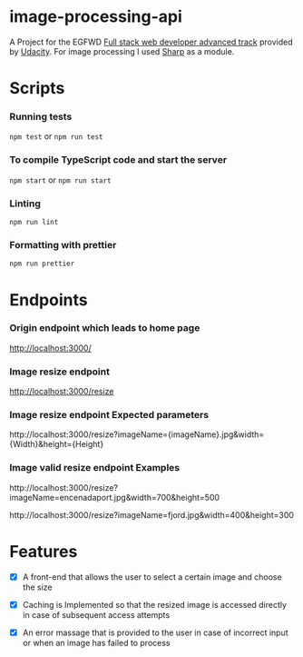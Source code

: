 # image-processing-api
A Project for the EGFWD [Full stack web developer advanced track](https://egfwd.com/specializtion/web-development-advanced/) provided by [Udacity](https://www.udacity.com/). For image processing I used [Sharp](https://www.npmjs.com/package/sharp) as a module. 

# Scripts

### Running tests
   `npm test` or `npm run test`

### To compile TypeScript code and start the server
   `npm start` or `npm run start`

### Linting
   `npm run lint`

### Formatting with prettier
   `npm run prettier`

# Endpoints
   ### Origin endpoint which leads to home page 
   [http://localhost:3000/](http://localhost:3000/)
   
   ### Image resize endpoint 
   [http://localhost:3000/resize](http://localhost:3000/resize)

   ### Image resize endpoint Expected parameters
   http://localhost:3000/resize?imageName={imageName}.jpg&width={Width}&height={Height}

   ### Image valid resize endpoint Examples
   http://localhost:3000/resize?imageName=encenadaport.jpg&width=700&height=500

   http://localhost:3000/resize?imageName=fjord.jpg&width=400&height=300

# Features
   - [x] A front-end that allows the user to select a certain image and choose the size
   - [x] Caching is Implemented so that the resized image is accessed directly in case of subsequent access attempts
   - [x] An error massage that is provided to the user in case of incorrect input or when an image has failed to process

   
